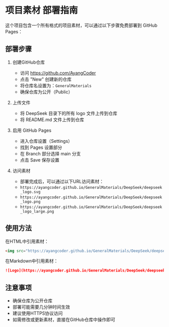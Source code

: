 # 项目素材 部署指南

这个项目包含一个所有格式的项目素材，可以通过以下步骤免费部署到 GitHub Pages：

## 部署步骤

1. 创建GitHub仓库
   - 访问 https://github.com/AyangCoder
   - 点击 "New" 创建新的仓库
   - 将仓库名设置为：`GeneralMaterials`
   - 确保仓库为公开（Public）

2. 上传文件
   - 将 DeepSeek 目录下的所有 logo 文件上传到仓库
   - 将 README.md 文件上传到仓库

3. 启用 GitHub Pages
   - 进入仓库设置（Settings）
   - 找到 Pages 设置部分
   - 在 Branch 部分选择 main 分支
   - 点击 Save 保存设置

4. 访问素材
   - 部署完成后，可以通过以下URL访问素材：
   - `https://ayangcoder.github.io/GeneralMaterials/DeepSeek/deepseek_logo.svg`
   - `https://ayangcoder.github.io/GeneralMaterials/DeepSeek/deepseek_logo.png`
   - `https://ayangcoder.github.io/GeneralMaterials/DeepSeek/deepseek_logo_large.png`

## 使用方法

在HTML中引用素材：
```html
<img src="https://ayangcoder.github.io/GeneralMaterials/DeepSeek/deepseek_logo.svg" alt="deepseek_logo">
```

在Markdown中引用素材：
```markdown
![Logo](https://ayangcoder.github.io/GeneralMaterials/DeepSeek/deepseek_logo.svg)
```

## 注意事项

- 确保仓库为公开仓库
- 部署可能需要几分钟时间生效
- 建议使用HTTPS协议访问
- 如需修改或更新素材，直接在GitHub仓库中操作即可